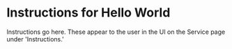 # Instructions for Hello World

Instructions go here.  These appear to the user in the UI on the Service page under 'Instructions.'